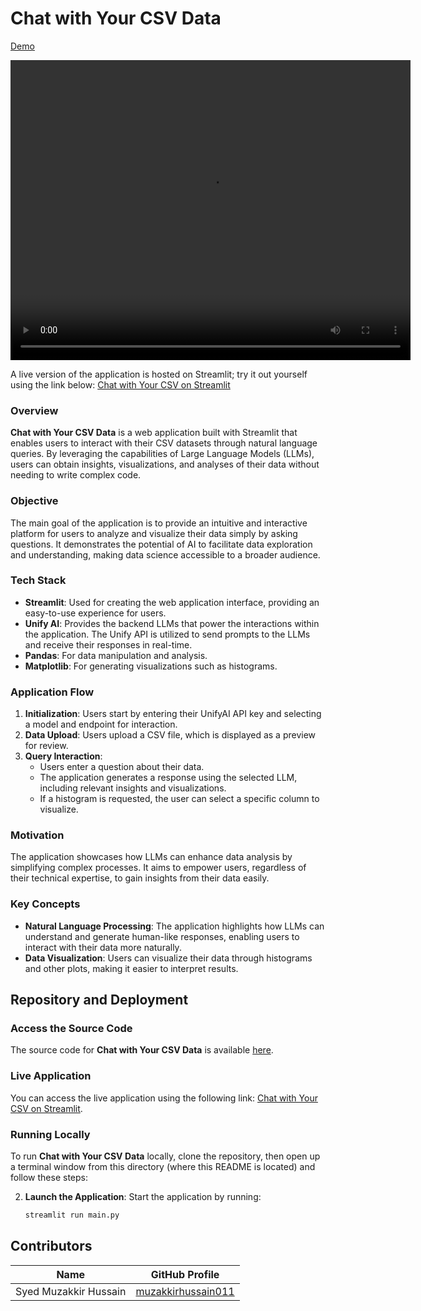# Chat with Your CSV Data
[Demo](https://github.com/unifyai/demos/assets/43880587/aba328d2-4c9e-4cd4-a6aa-82657e806145)

<video width="640" height="480" autoplay>
  <source src="../../../../_static/chat_with_csv.mp4" type="video/mp4">
Your browser does not support the video tag.
</video>

A live version of the application is hosted on Streamlit; try it out yourself using the link below: 
[Chat with Your CSV on Streamlit](https://your-streamlit-app-url-here)

### Overview
**Chat with Your CSV Data** is a web application built with Streamlit that enables users to interact with their CSV datasets through natural language queries. By leveraging the capabilities of Large Language Models (LLMs), users can obtain insights, visualizations, and analyses of their data without needing to write complex code.

### Objective
The main goal of the application is to provide an intuitive and interactive platform for users to analyze and visualize their data simply by asking questions. It demonstrates the potential of AI to facilitate data exploration and understanding, making data science accessible to a broader audience.

### Tech Stack
- **Streamlit**: Used for creating the web application interface, providing an easy-to-use experience for users.
- **Unify AI**: Provides the backend LLMs that power the interactions within the application. The Unify API is utilized to send prompts to the LLMs and receive their responses in real-time.
- **Pandas**: For data manipulation and analysis.
- **Matplotlib**: For generating visualizations such as histograms.

### Application Flow
1. **Initialization**: Users start by entering their UnifyAI API key and selecting a model and endpoint for interaction.
2. **Data Upload**: Users upload a CSV file, which is displayed as a preview for review.
3. **Query Interaction**:
   - Users enter a question about their data.
   - The application generates a response using the selected LLM, including relevant insights and visualizations.
   - If a histogram is requested, the user can select a specific column to visualize.

### Motivation
The application showcases how LLMs can enhance data analysis by simplifying complex processes. It aims to empower users, regardless of their technical expertise, to gain insights from their data easily.

### Key Concepts
- **Natural Language Processing**: The application highlights how LLMs can understand and generate human-like responses, enabling users to interact with their data more naturally.
- **Data Visualization**: Users can visualize their data through histograms and other plots, making it easier to interpret results.

## Repository and Deployment
### Access the Source Code
The source code for **Chat with Your CSV Data** is available [here](https://github.com/your-github-repo-link).

### Live Application
You can access the live application using the following link: [Chat with Your CSV on Streamlit](https://your-streamlit-app-url-here).

### Running Locally
To run **Chat with Your CSV Data** locally, clone the repository, then open up a terminal window from this directory (where this README is located) and follow these steps:

2. **Launch the Application**: Start the application by running:
   ```bash
   streamlit run main.py


## Contributors
| Name | GitHub Profile |
|------|----------------|
| Syed Muzakkir Hussain | [muzakkirhussain011](https://github.com/muzakkirhussain011) |

